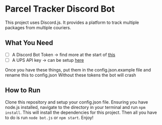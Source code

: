 # Parcel Tracker Discord Bot

This project uses Discord.js. It provides a platform to track multiple packages from multiple couriers.

## What You Need

- [ ] A Discord Bot Token -> find more at the start of [this](https://www.digitalocean.com/community/tutorials/how-to-build-a-discord-bot-with-node-js)
- [ ] A UPS API key -> can be setup [here](https://www.ups.com/upsdeveloperkit?loc=en_GB)

Once you have these things, put them in the config.json.example file and rename this to config.json
Without these tokens the bot will crash

## How to Run

Clone this repository and setup your config.json file. Ensuring you have node.js installed, navigate to the directory in your terminal and run `npm install`. This will install the dependencies for this project. Then all you have to do is run `node bot.js` or `npm start`. Enjoy!
  
